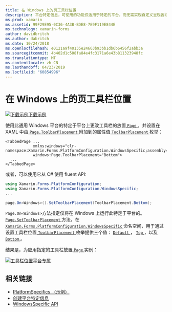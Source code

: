 ```yaml
---
title: 在 Windows 上的页工具栏位置
description: 平台特定信息，可使用的功能仅适用于特定的平台，而无需实现自定义呈现器或效果。 本文介绍如何使用 Windows 特定于平台的更改工具栏在页面上的位置。
ms.prod: xamarin
ms.assetid: 99F29E95-0C36-4A3B-BDE8-7E9F119E844E
ms.technology: xamarin-forms
author: davidbritch
ms.author: dabritch
ms.date: 10/24/2018
ms.openlocfilehash: e0121a9f40135e24663b93bb1db6b6456f2abb3a
ms.sourcegitcommit: 4b402d1c508fa84e4fc3171a6e43b811323948fc
ms.translationtype: MT
ms.contentlocale: zh-CN
ms.lasthandoff: 04/23/2019
ms.locfileid: "60854996"
---
```

# <a name="page-toolbar-placement-on-windows"></a>在 Windows 上的页工具栏位置

[![下载示例](~/media/shared/download.png)下载示例](https://developer.xamarin.com/samples/xamarin-forms/userinterface/platformspecifics/)

使用此通用 Windows 平台的特定于平台上更改工具栏的放置[ `Page` ](xref:Xamarin.Forms.Page)，并设置在 XAML 中由[ `Page.ToolbarPlacement` ](xref:Xamarin.Forms.PlatformConfiguration.WindowsSpecific.Page.ToolbarPlacementProperty)附加到的属性值[ `ToolbarPlacement` ](xref:Xamarin.Forms.PlatformConfiguration.WindowsSpecific.ToolbarPlacement)枚举：

```xaml
<TabbedPage ...
            xmlns:windows="clr-namespace:Xamarin.Forms.PlatformConfiguration.WindowsSpecific;assembly=Xamarin.Forms.Core"
            windows:Page.ToolbarPlacement="Bottom">
  ...
</TabbedPage>
```

或者，可以使用它从 C# 使用 fluent API:

```csharp
using Xamarin.Forms.PlatformConfiguration;
using Xamarin.Forms.PlatformConfiguration.WindowsSpecific;
...

page.On<Windows>().SetToolbarPlacement(ToolbarPlacement.Bottom);
```

`Page.On<Windows>`方法指定仅将在 Windows 上运行此特定于平台的。 [ `Page.SetToolbarPlacement` ](xref:Xamarin.Forms.PlatformConfiguration.WindowsSpecific.Page.SetToolbarPlacement(Xamarin.Forms.IPlatformElementConfiguration{Xamarin.Forms.PlatformConfiguration.Windows,Xamarin.Forms.Page},Xamarin.Forms.PlatformConfiguration.WindowsSpecific.ToolbarPlacement))方法，在[ `Xamarin.Forms.PlatformConfiguration.WindowsSpecific` ](xref:Xamarin.Forms.PlatformConfiguration.WindowsSpecific)命名空间，用于通过设置工具栏位置[ `ToolbarPlacement` ](xref:Xamarin.Forms.PlatformConfiguration.WindowsSpecific.ToolbarPlacement)枚举提供三个值： [ `Default` ](xref:Xamarin.Forms.PlatformConfiguration.WindowsSpecific.ToolbarPlacement.Default)， [ `Top` ](xref:Xamarin.Forms.PlatformConfiguration.WindowsSpecific.ToolbarPlacement.Top)，以及[ `Bottom` ](xref:Xamarin.Forms.PlatformConfiguration.WindowsSpecific.ToolbarPlacement.Bottom)。

结果是，为应用指定的工具栏放置[ `Page` ](xref:Xamarin.Forms.Page)实例：

[![](page-toolbar-placement-images/toolbar-placement.png "工具栏位置平台专属")](page-toolbar-placement-images/toolbar-placement-large.png#lightbox "工具栏放置特定于平台的")

## <a name="related-links"></a>相关链接

- [PlatformSpecifics （示例）](https://developer.xamarin.com/samples/xamarin-forms/userinterface/platformspecifics/)
- [创建平台特定信息](~/xamarin-forms/platform/platform-specifics/index.md#creating-platform-specifics)
- [WindowsSpecific API](xref:Xamarin.Forms.PlatformConfiguration.WindowsSpecific)
